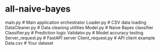 # all-naive-bayes
main.py              # Main application orchestrator
Loader.py            # CSV data loading
DataCleaner.py       # Data cleaning utilities
Model.py             # Naive Bayes classifier
Classifier.py        # Prediction logic
Validator.py         # Model accuracy testing
Server_request.py    # FastAPI server
Client_request.py    # API client example
Data.csv            # Your dataset